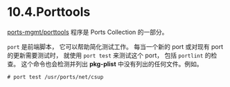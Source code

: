# 10.4.Porttools

[ports-mgmt/porttools](https://cgit.freebsd.org/ports/tree/ports-mgmt/porttools/pkg-descr) 程序是 Ports Collection 的一部分。

`port` 是前端脚本， 它可以帮助简化测试工作。
每当一个新的 port 或对现有 port 的更新需要测试时， 就使用 `port test` 来测试这个 port， 包括 `portlint` 的检查。
这个命令也会检测并列出 **pkg-plist** 中没有列出的任何文件。例如。

```
# port test /usr/ports/net/csup
```
